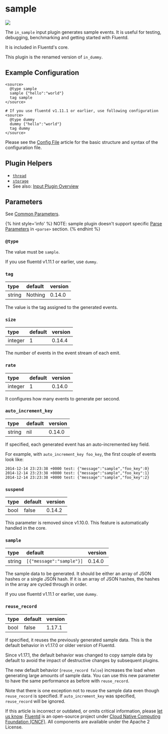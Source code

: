 # sample

![](../.gitbook/assets/dummy.png)

The `in_sample` input plugin generates sample events. It is useful for testing, debugging, benchmarking and getting started with Fluentd.

It is included in Fluentd's core.

This plugin is the renamed version of `in_dummy`.

## Example Configuration

```text
<source>
  @type sample
  sample {"hello":"world"}
  tag sample
</source>

# If you use fluentd v1.11.1 or earlier, use following configuration
<source>
  @type dummy
  dummy {"hello":"world"}
  tag dummy
</source>
```

Please see the [Config File](../configuration/config-file.md) article for the basic structure and syntax of the configuration file.

## Plugin Helpers

* [`thread`](../plugin-helper-overview/api-plugin-helper-thread.md)
* [`storage`](../plugin-helper-overview/api-plugin-helper-storage.md)
* See also: [Input Plugin Overview](./)

## Parameters

See [Common Parameters](../configuration/plugin-common-parameters.md).

{% hint style='info' %}
NOTE: sample plugin doesn't support specific [Parse Parameters](../configuration/parse-section.md) in `<parse>` section.
{% endhint %}

### `@type`

The value must be `sample`.

If you use fluentd v1.11.1 or earlier, use `dummy`.

### `tag`

| type | default | version |
| :--- | :--- | :--- |
| string | Nothing | 0.14.0 |

The value is the tag assigned to the generated events.

### `size`

| type | default | version |
| :--- | :--- | :--- |
| integer | 1 | 0.14.4 |

The number of events in the event stream of each emit.

### `rate`

| type | default | version |
| :--- | :--- | :--- |
| integer | 1 | 0.14.0 |

It configures how many events to generate per second.

### `auto_increment_key`

| type | default | version |
| :--- | :--- | :--- |
| string | nil | 0.14.0 |

If specified, each generated event has an auto-incremented key field.

For example, with `auto_increment_key foo_key`, the first couple of events look like:

```text
2014-12-14 23:23:38 +0000 test: {"message":"sample","foo_key":0}
2014-12-14 23:23:38 +0000 test: {"message":"sample","foo_key":1}
2014-12-14 23:23:38 +0000 test: {"message":"sample","foo_key":2}
```

### `suspend`

| type | default | version |
| :--- | :--- | :--- |
| bool | false | 0.14.2 |

This parameter is removed since v1.10.0. This feature is automatically handled in the core.

### `sample`

| type | default | version |
| :--- | :--- | :--- |
| string | `[{"message":"sample"}]` | 0.14.0 |

The sample data to be generated. It should be either an array of JSON hashes or a single JSON hash. If it is an array of JSON hashes, the hashes in the array are cycled through in order.

If you use fluentd v1.11.1 or earlier, use `dummy`.

### `reuse_record`

| type | default | version |
| :--- | :--- | :--- |
| bool | false | 1.17.1 |

If specified, it reuses the previously generated sample data.
This is the default behavior in v1.17.0 or older version of Fluentd.

Since v1.17.1, the default behavior was changed to copy sample data 
by default to avoid the impact of destructive changes by subsequent plugins.

The new default behavior (`reuse_record false`) increases the load when generating large amounts of sample data.
You can use this new parameter to have the same performance as before with `reuse_record`.

Note that there is one exception not to reuse the sample data even though `reuse_record` is specified.
If `auto_increment_key` was specified, `reuse_record` will be ignored.

If this article is incorrect or outdated, or omits critical information, please [let us know](https://github.com/fluent/fluentd-docs-gitbook/issues?state=open). [Fluentd](http://www.fluentd.org/) is an open-source project under [Cloud Native Computing Foundation \(CNCF\)](https://cncf.io/). All components are available under the Apache 2 License.
